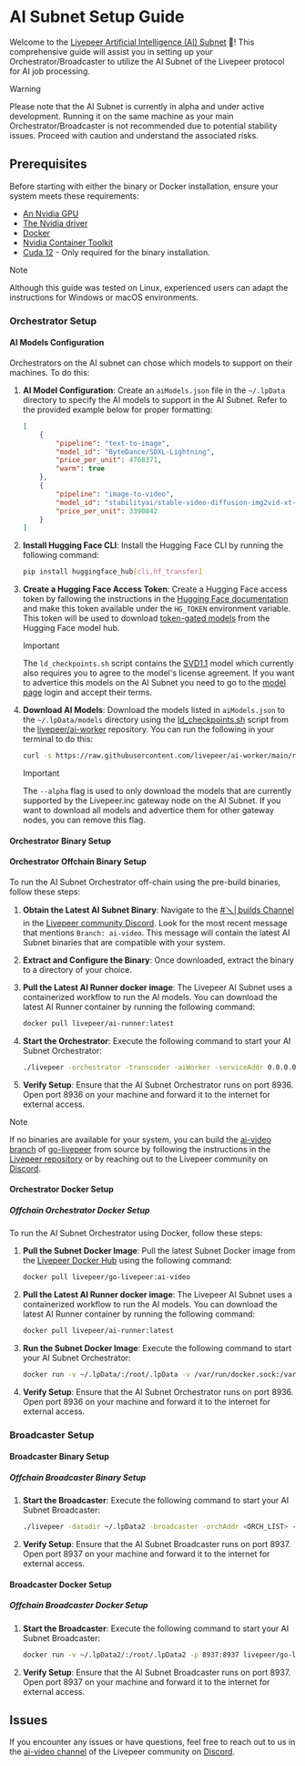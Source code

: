 # AI Subnet Setup Guide

Welcome to the [Livepeer Artificial Intelligence (AI) Subnet](https://explorer.livepeer.org/treasury/110409521297538895053642752647313688591695822800862508217133236436856613165807) 🤖! This comprehensive guide will assist you in setting up your Orchestrator/Broadcaster to utilize the AI Subnet of the Livepeer protocol for AI job processing.

> [!WARNING]
> Please note that the AI Subnet is currently in alpha and under active development. Running it on the same machine as your main Orchestrator/Broadcaster is not recommended due to potential stability issues. Proceed with caution and understand the associated risks.

## Prerequisites

Before starting with either the binary or Docker installation, ensure your system meets these requirements:

-   [An Nvidia GPU](https://developer.nvidia.com/cuda-gpus)
-   [The Nvidia driver](https://www.nvidia.com/Download/index.aspx)
-   [Docker](https://docs.docker.com/install/)
-   [Nvidia Container Toolkit](https://docs.nvidia.com/datacenter/cloud-native/container-toolkit/install-guide.html)
-   [Cuda 12](https://developer.nvidia.com/cuda-downloads) - Only required for the binary installation.

> [!NOTE]  
> Although this guide was tested on Linux, experienced users can adapt the instructions for Windows or macOS environments.

### Orchestrator Setup

#### AI Models Configuration

Orchestrators on the AI subnet can chose which models to support on their machines. To do this:

1. **AI Model Configuration**: Create an `aiModels.json` file in the `~/.lpData` directory to specify the AI models to support in the AI Subnet. Refer to the provided example below for proper formatting:

    ```json
    [
        {
            "pipeline": "text-to-image",
            "model_id": "ByteDance/SDXL-Lightning",
            "price_per_unit": 4768371,
            "warm": true
        },
        {
            "pipeline": "image-to-video",
            "model_id": "stabilityai/stable-video-diffusion-img2vid-xt-1-1",
            "price_per_unit": 3390842
        }
    ]
    ```

2. **Install Hugging Face CLI**: Install the Hugging Face CLI by running the following command:

    ```bash
    pip install huggingface_hub[cli,hf_transfer]
    ```

3. **Create a Hugging Face Access Token**: Create a Hugging Face access token by fallowing the instructions in the [Hugging Face documentation](https://huggingface.co/docs/hub/en/security-tokens) and make this token available under the `HG_TOKEN` environment variable. This token will be used to download [token-gated models](https://huggingface.co/docs/transformers.js/en/guides/private) from the Hugging Face model hub.

   > [!IMPORTANT]
   > The `ld_checkpoints.sh` script contains the [SVD1.1](https://huggingface.co/stabilityai/stable-video-diffusion-img2vid-xt-1-1) model which currently also requires you to agree to the model's license agreement. If you want to advertice this models on the AI Subnet you need to go to the [model page](https://huggingface.co/stabilityai/stable-video-diffusion-img2vid-xt-1-1) login and accept their terms.

4. **Download AI Models**: Download the models listed in `aiModels.json` to the `~/.lpData/models` directory using the [ld_checkpoints.sh](https://github.com/livepeer/ai-worker/blob/main/runner/dl_checkpoints.sh) script from the [livepeer/ai-worker](https://github.com/livepeer/ai-worker/blob/main/runner/dl_checkpoints.sh) repository. You can run the following in your terminal to do this:

    ```bash
    curl -s https://raw.githubusercontent.com/livepeer/ai-worker/main/runner/dl_checkpoints.sh | bash -s --alpha
    ```

    > [!IMPORTANT]
    > The `--alpha` flag is used to only download the models that are currently supported by the Livepeer.inc gateway node on the AI Subnet. If you want to download all models and advertice them for other gateway nodes, you can remove this flag.

#### Orchestrator Binary Setup

#### Orchestrator Offchain Binary Setup

To run the AI Subnet Orchestrator off-chain using the pre-build binaries, follow these steps:

1. **Obtain the Latest AI Subnet Binary**: Navigate to the [#🪛│builds Channel](https://discord.com/channels/423160867534929930/577736983036559360) in the [Livepeer community Discord](https://discord.com/channels/423160867534929930/577736983036559360). Look for the most recent message that mentions `Branch: ai-video`. This message will contain the latest AI Subnet binaries that are compatible with your system.
2. **Extract and Configure the Binary**: Once downloaded, extract the binary to a directory of your choice.
3. **Pull the Latest AI Runner docker image**: The Livepeer AI Subnet uses a containerized workflow to run the AI models. You can download the latest AI Runner container by running the following command:

    ```bash
    docker pull livepeer/ai-runner:latest
    ```

4. **Start the Orchestrator**: Execute the following command to start your AI Subnet Orchestrator:

    ```bash
    ./livepeer -orchestrator -transcoder -aiWorker -serviceAddr 0.0.0.0:8936 -v 6 -nvidia "all" -aiModels ~/.lpData/aiModels.json
    ```

5. **Verify Setup**: Ensure that the AI Subnet Orchestrator runs on port 8936. Open port 8936 on your machine and forward it to the internet for external access.

> [!NOTE]
> If no binaries are available for your system, you can build the [ai-video branch](https://github.com/livepeer/go-livepeer/tree/ai-video) of [go-livepeer](https://github.com/livepeer/go-livepeer) from source by following the instructions in the [Livepeer repository](https://docs.livepeer.org/orchestrators/guides/install-go-livepeer) or by reaching out to the Livepeer community on [Discord](https://discord.gg/livepeer).

#### Orchestrator Docker Setup

##### Offchain Orchestrator Docker Setup

To run the AI Subnet Orchestrator using Docker, follow these steps:

1. **Pull the Subnet Docker Image**: Pull the latest Subnet Docker image from the [Livepeer Docker Hub](https://hub.docker.com/r/livepeer/go-livepeer-ai) using the following command:

    ```bash
    docker pull livepeer/go-livepeer:ai-video
    ```

2. **Pull the Latest AI Runner docker image**: The Livepeer AI Subnet uses a containerized workflow to run the AI models. You can download the latest AI Runner container by running the following command:

    ```bash
    docker pull livepeer/ai-runner:latest
    ```

3. **Run the Subnet Docker Image**: Execute the following command to start your AI Subnet Orchestrator:

    ```bash
    docker run -v ~/.lpData/:/root/.lpData -v /var/run/docker.sock:/var/run/docker.sock --network host --gpus all livepeer/go-livepeer:ai-video -orchestrator -transcoder -aiWorker -serviceAddr 0.0.0.0:8936 -v 6 -nvidia "all" -aiModels /root/.lpData/aiModels.json
    ```

4. **Verify Setup**: Ensure that the AI Subnet Orchestrator runs on port 8936. Open port 8936 on your machine and forward it to the internet for external access.

### Broadcaster Setup

#### Broadcaster Binary Setup

##### Offchain Broadcaster Binary Setup

1. **Start the Broadcaster**: Execute the following command to start your AI Subnet Broadcaster:

    ```bash
    ./livepeer -datadir ~/.lpData2 -broadcaster -orchAddr <ORCH_LIST> -httpAddr 0.0.0.0:8937 -v 6 -httpIngest
    ```

2. **Verify Setup**: Ensure that the AI Subnet Broadcaster runs on port 8937. Open port 8937 on your machine and forward it to the internet for external access.

#### Broadcaster Docker Setup

##### Offchain Broadcaster Docker Setup

1. **Start the Broadcaster**: Execute the following command to start your AI Subnet Broadcaster:

    ```bash
    docker run -v ~/.lpData2/:/root/.lpData2 -p 8937:8937 livepeer/go-livepeer:ai-video -datadir ~/.lpData2 -broadcaster -orchAddr <ORCH_LIST> -httpAddr 0.0.0.0:8937 -v 6 -httpIngest
    ```

2. **Verify Setup**: Ensure that the AI Subnet Broadcaster runs on port 8937. Open port 8937 on your machine and forward it to the internet for external access.

## Issues

If you encounter any issues or have questions, feel free to reach out to us in the [ai-video channel](https://discord.com/channels/423160867534929930/1187806216185974934) of the Livepeer community on [Discord](https://discord.gg/livepeer).
